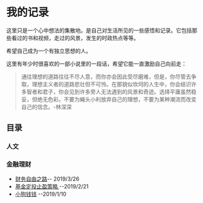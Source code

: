 # 我的记录

这里只是一个心中想法的集散地。是自己对生活所见的一些感悟和记录。它包括那些看过的书和视频，走过的风景，发生的时政热点等等。

希望自己成为一个有独立思想的人。

这里有年少时很喜欢的一部小说里的一段话，希望它能一直激励自己向前走：

> 通往理想的道路往往不尽人意，而你亦会因此受尽磨难，但是，你尽管去争取，理想主义者的道路悲壮但不可怜。在那貌似坎坷的人生中，你会结识许多智者和君子，你会见到许多旁人无法遇到的风景和奇迹。选择平庸虽然稳妥，但绝无色彩。不要为蝇头小利放弃自己的理想，不要为某种潮流而改变自己的信念。-林深深


## 目录

### 人文

### 金融理财

- [财务自由之路]()-- 2019/3/26
- [ 基金定投止盈策略 ](https://github.com/huangyuanzhen/myWriting/edit/master/%E5%9F%BA%E9%87%91%E5%AE%9A%E6%8A%95%E6%AD%A2%E7%9B%88%E7%AD%96%E7%95%A5.md)  --2019/2/21
- [小狗钱钱](https://github.com/huangyuanzhen/myWriting/blob/master/%E5%B0%8F%E7%8B%97%E9%92%B1%E9%92%B1.md) --2019/1/10


